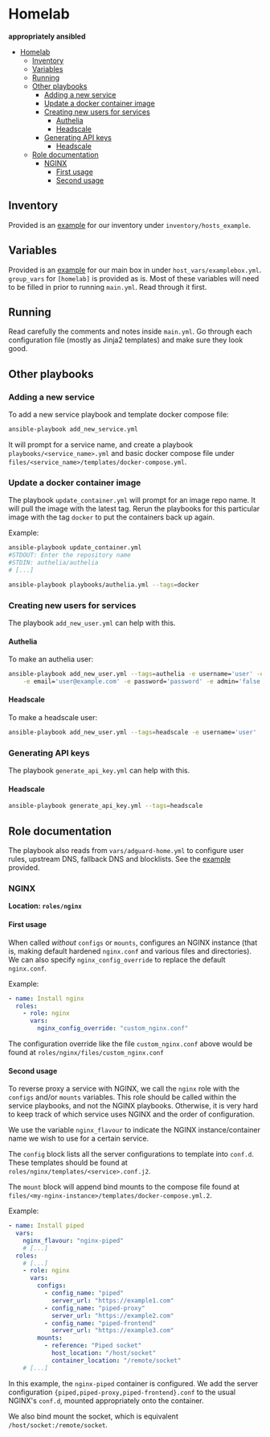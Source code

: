 # Homelab

**appropriately ansibled**

<!-- mdformat-toc start --slug=github --no-anchors --maxlevel=6 --minlevel=1 -->

- [Homelab](#homelab)
  - [Inventory](#inventory)
  - [Variables](#variables)
  - [Running](#running)
  - [Other playbooks](#other-playbooks)
    - [Adding a new service](#adding-a-new-service)
    - [Update a docker container image](#update-a-docker-container-image)
    - [Creating new users for services](#creating-new-users-for-services)
      - [Authelia](#authelia)
      - [Headscale](#headscale)
    - [Generating API keys](#generating-api-keys)
      - [Headscale](#headscale-1)
  - [Role documentation](#role-documentation)
    - [NGINX](#nginx)
      - [First usage](#first-usage)
      - [Second usage](#second-usage)

<!-- mdformat-toc end -->

## Inventory

Provided is an [example](./inventory/hosts_example) for our inventory under `inventory/hosts_example`.

## Variables

Provided is an [example](./host_vars/examplebox.yml) for our main box in under `host_vars/examplebox.yml`.
`group_vars` for `[homelab]` is provided as is. Most of these variables will need to
be filled in prior to running `main.yml`. Read through it first.

## Running

Read carefully the comments and notes inside `main.yml`. Go through each configuration
file (mostly as Jinja2 templates) and make sure they look good.

## Other playbooks

### Adding a new service

To add a new service playbook and template docker compose file:

```bash
ansible-playbook add_new_service.yml
```

It will prompt for a service name, and create a playbook
`playbooks/<service_name>.yml` and basic docker compose file under
`files/<service_name>/templates/docker-compose.yml`.

### Update a docker container image

The playbook `update_container.yml` will prompt for an image repo name. It will
pull the image with the latest tag. Rerun the playbooks for this particular
image with the tag `docker` to put the containers back up again.

Example:

```bash
ansible-playbook update_container.yml
#STDOUT: Enter the repository name
#STDIN: authelia/authelia
# [...]

ansible-playbook playbooks/authelia.yml --tags=docker
```

### Creating new users for services

The playbook `add_new_user.yml` can help with this.

#### Authelia

To make an authelia user:

```bash
ansible-playbook add_new_user.yml --tags=authelia -e username='user' -e display_name='User' \
    -e email='user@example.com' -e password='password' -e admin='false'
```

#### Headscale

To make a headscale user:

```bash
ansible-playbook add_new_user.yml --tags=headscale -e username='user'
```

### Generating API keys

The playbook `generate_api_key.yml` can help with this.

#### Headscale

```bash
ansible-playbook generate_api_key.yml --tags=headscale
```

## Role documentation

The playbook also reads from `vars/adguard-home.yml` to configure user rules,
upstream DNS, fallback DNS and blocklists. See the
[example](./vars/adguard-home_example.yml) provided.

### NGINX

**Location: `roles/nginx`**

#### First usage

When called _without_ `configs` or `mounts`, configures an NGINX
instance (that is, making default hardened `nginx.conf` and various files and
directories). We can also specify `nginx_config_override` to replace the
default `nginx.conf`.

Example:

```yaml
- name: Install nginx
  roles:
    - role: nginx
      vars:
        nginx_config_override: "custom_nginx.conf"
```

The configuration override like the file `custom_nginx.conf` above would be
found at `roles/nginx/files/custom_nginx.conf`

#### Second usage

To reverse proxy a service with NGINX, we call the `nginx` role with the
`configs` and/or `mounts` variables. This role should be called within the
service playbooks, and not the NGINX playbooks. Otherwise, it is very hard to
keep track of which service uses NGINX and the order of configuration.

We use the variable `nginx_flavour` to indicate the NGINX instance/container
name we wish to use for a certain service.

The `config` block lists all the server configurations to template into
`conf.d`. These templates should be found at
`roles/nginx/templates/<service>.conf.j2`.

The `mount` block will append bind mounts to the compose file found at
`files/<my-nginx-instance>/templates/docker-compose.yml.2`.

Example:

```yaml
- name: Install piped
  vars:
    nginx_flavour: "nginx-piped"
    # [...]
  roles:
    # [...]
    - role: nginx
      vars:
        configs:
          - config_name: "piped"
            server_url: "https://example1.com"
          - config_name: "piped-proxy"
            server_url: "https://example2.com"
          - config_name: "piped-frontend"
            server_url: "https://example3.com"
        mounts:
          - reference: "Piped socket"
            host_location: "/host/socket"
            container_location: "/remote/socket"
    # [...]
```

In this example, the `nginx-piped` container is configured. We add the server
configuration `{piped,piped-proxy,piped-frontend}.conf` to the usual NGINX's
`conf.d`, mounted appropriately onto the container.

We also bind mount the socket, which is equivalent `/host/socket:/remote/socket`.
